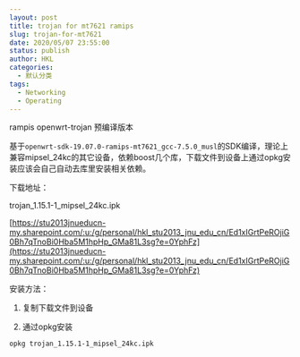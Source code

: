```yaml
---
layout: post
title: trojan for mt7621 ramips
slug: trojan-for-mt7621
date: 2020/05/07 23:55:00
status: publish
author: HKL
categories: 
  - 默认分类
tags: 
  - Networking
  - Operating
---
```


rampis openwrt-trojan 预编译版本

基于`openwrt-sdk-19.07.0-ramips-mt7621_gcc-7.5.0_musl`的SDK编译，理论上兼容mipsel_24kc的其它设备，依赖boost几个库，下载文件到设备上通过opkg安装应该会自己自动去库里安装相关依赖。


下载地址：


trojan_1.15.1-1_mipsel_24kc.ipk

[https://stu2013jnueducn-my.sharepoint.com/:u:/g/personal/hkl_stu2013_jnu_edu_cn/Ed1xIGrtPeROjiG0Bh7qTnoBi0Hba5M1hpHp_GMa81L3sg?e=0YphFz](https://stu2013jnueducn-my.sharepoint.com/:u:/g/personal/hkl_stu2013_jnu_edu_cn/Ed1xIGrtPeROjiG0Bh7qTnoBi0Hba5M1hpHp_GMa81L3sg?e=0YphFz)


安装方法：

1. 复制下载文件到设备


2. 通过opkg安装

```bash
opkg trojan_1.15.1-1_mipsel_24kc.ipk
```